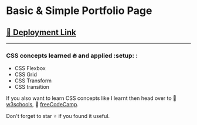 # Basic & Simple Portfolio Page


## [:link: Deployment Link](https://tabishnehal.github.io/portfolio)
---

### CSS concepts learned :fire: and applied :setup: :
 - CSS Flexbox
 - CSS Grid
 - CSS Transform
 - CSS transition

If you also want to learn CSS concepts like I learnt then head over to :link: [w3schools](https://www.w3schools.com/css/), :link: [freeCodeCamp](https://www.freecodecamp.org/).

Don't forget to star :star: if you found it useful.
